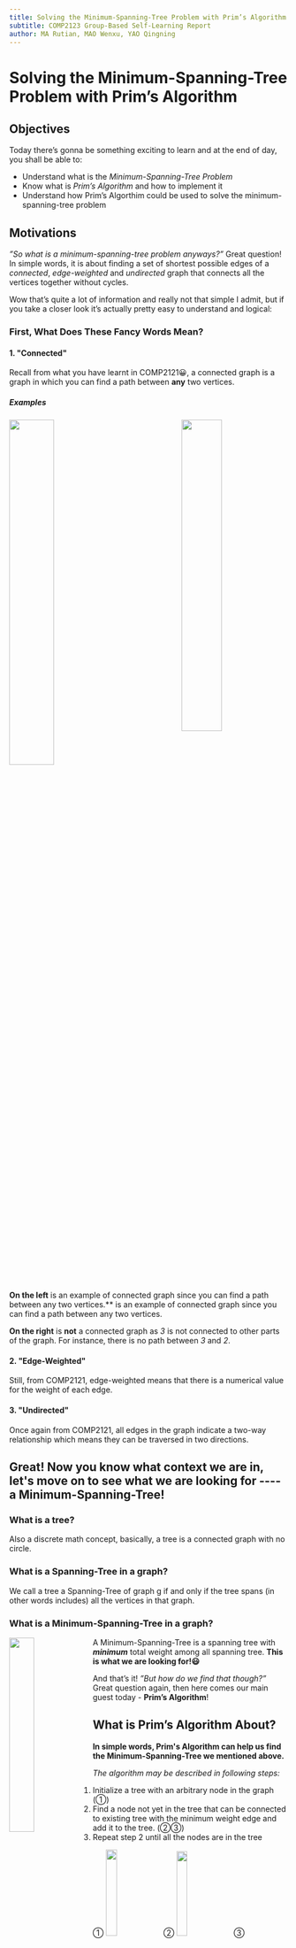 ```yaml
---
title: Solving the Minimum-Spanning-Tree Problem with Prim’s Algorithm
subtitle: COMP2123 Group-Based Self-Learning Report
author: MA Rutian, MAO Wenxu, YAO Qingning
---
```


# Solving the Minimum-Spanning-Tree Problem with Prim’s Algorithm
## Objectives
Today there’s gonna be something exciting to learn and at the end of day, you shall be able to:

- Understand what is the *Minimum-Spanning-Tree Problem*
- Know what is *Prim’s Algorithm* and how to implement it
- Understand how Prim’s Algorthim could be used to solve the minimum-spanning-tree problem

## Motivations
*”So what is a minimum-spanning-tree problem anyways?”*
Great question! In simple words, it is about finding a set of shortest possible edges of a *connected*, *edge-weighted* and *undirected* graph that connects all the vertices together without cycles.

Wow that’s quite a lot of information and really not that simple I admit, but if you take a closer look it’s actually pretty easy to understand and logical:

### First, What Does These Fancy Words Mean?
#### 1. "Connected"
Recall from what you have learnt in COMP2121😀, a connected graph is a graph in which you can find a path between **any** two vertices. 

##### Examples
<img src="https://vvvfo.github.io/COMP2123_report_resources/connected_graph.png" width="40%" style="float :center"> <img src="https://vvvfo.github.io/COMP2123_report_resources/not_connected_graph.png" width="38%" style="float :right">

**On the left** is an example of connected graph since you can find a path  between any two vertices.**  is an example of connected graph since you can find a path  between any two vertices.

**On the right** is **not** a connected graph as *3* is not connected to other parts of the graph. For instance, there is no path between *3* and *2*.

#### 2. "Edge-Weighted"
Still, from COMP2121, edge-weighted means that there is a numerical value for the weight of each edge.

#### 3. "Undirected"
Once again from COMP2121, all edges in the graph indicate a two-way relationship which means they can be traversed in two directions. 

## Great! Now you know what context we are in, let's move on to see what we are looking for ---- a Minimum-Spanning-Tree!
### What is a tree?
Also a discrete math concept, basically, a tree is a connected graph with no circle.

### What is a Spanning-Tree in a graph?
We call a tree a Spanning-Tree of graph g if and only if the tree spans (in other words includes) all the vertices in that graph.

### What is a Minimum-Spanning-Tree in a graph?
<img src="https://vvvfo.github.io/COMP2123_report_resources/mst_1.png" width="30%" style="float :left">

A Minimum-Spanning-Tree is a spanning tree with ***minimum*** total weight among all spanning tree. **This is what we are looking for!😃**

And that’s it!
*”But how do we find that though?”*
Great question again, then here comes our main guest today - **Prim’s Algorithm**!

## What is Prim’s Algorithm About?

 **In simple words, Prim's Algorithm can help us find the Minimum-Spanning-Tree we mentioned above.**

*The algorithm may be described in following steps:*

1. Initialize a tree with an arbitrary node in the graph (①)
2. Find a node not yet in the tree that can be connected to existing tree with the minimum weight edge and add it to the tree. (②③)
3. Repeat step 2 until all the nodes are in the tree

① <img src="https://vvvfo.github.io/COMP2123_report_resources/d1.png" width="20%"> ② <img src="https://vvvfo.github.io/COMP2123_report_resources/d2.png" width="19.8%"> ③ <img src="https://vvvfo.github.io/COMP2123_report_resources/d3.png" width="20%" > ④ <img src="https://vvvfo.github.io/COMP2123_report_resources/d4.png" width="19.4%">

⑤ <img src="https://vvvfo.github.io/COMP2123_report_resources/d5.png" width="20%"> ⑥ <img src="https://vvvfo.github.io/COMP2123_report_resources/d6.png" width="19.8%" > ⑦ <img src="https://vvvfo.github.io/COMP2123_report_resources/d7.png" width="19.9%" > ⑧<img src="https://vvvfo.github.io/COMP2123_report_resources/d8.png" width="19.9%" >


### Your Trusty Data Structure - Graph
How can we do this in C++? First we need to have  a data structure for modeling a *graph*. As this is not the main focus of today’s self learning, we have provided a `Graph.h` file which contains a basic implementation of the a Graph data structure! *It uses `template` in implementation for the purpose of a more generic usage, which could make some function calling a little bit different from things you already know.* 

For today, we will use vertices of type `double` and weight of type `int` and you only need to know our `Graph.h` contains methods that you could make use of in following way when implementing our algorithm:

#### `Graph<double>(false)` 

Construct a **undirected graph object** with vertices of type `double`.

#### `double getVertex(int index)`

Return the **vertex** corresponds to a index.

#### `int getIndex(double vertex)`

Return the **index** corresponds to a vertex.

#### `int getNumOfVertex()`

Return the **number** of vertices.

#### `void addVertex(double vertex)`

Add a **vertex** to the graph.

#### `void addEdge(double v1, double v2, int w)`

Add an **edge** connecting `v1` to `v2` with weight `w`.

#### `int getEdge(double v1, double v2)`

Return the **weight** of edge connecting `v1` to `v2`.
 
#### `vector<double> getAllAdjacentVertex(double vertex)`

Return a vector of all the vertices adjacent to a vertex.

#### `bool contain(vertex)`

Return whether a graph contains a vertex.

### You are good to go!🙂
 
And now you are equipped with our weapon and shield, we can finally go on our conquest to find our *Minimum-Spanning-Tree*!

## Let’s Do It!🤗
- First, you need to open the existing file `Prim.cpp`. Notice that the main function is already provided for you. You will be able to use it after a while😉
- 
```		
gedit Prim.cpp
```
	
### Let's implement this algorithm!🤗
- First, let's see the skeleton of our algorithm

		Graph<double> prim(Graph<double> g, int root){
			//All your code in this implementation find their way here😊
		}		
The return type should be a graph with double as vertices, same as the original graph. 

Two arguments here are  : 1. the graph we want to find our Minimum-Spanning Tree in and, 2.  the arbitrary root that we would want to begin with.

- Now, let's create an empty graph `minimum_spanning_tree` for storing what we have added.

```
Graph<double> minimum_spanning_tree(false);
```

**Note:** the false here is for creating an undirected graph (you can refer to the Graph.h provided for implementation details)
    
    
#### Three Important Arrays / Vectors for Your Quality of Life
- **First**: We need an array (with size of number of vertices) to store each index's **cheapest connection** (the connection that uses lowest weighted edge possible) to the existing tree.
	- *The `i-th` entry in this array stores the lowest cost vertex `i` can be connected to the existing tree.*
	- Think 😆 What value should they be initialized to when all of them are not in the tree?🤔
	- Yes, they should be initialized to the largest `int` possible to indicate we have not been there yet.
	- Now, let's include them to our code.

```
int* cost_of_cheapest_connection_to = new int[g.getNumOfVertex()];
   
for (int i = 0; i < g.getNumOfVertex(); ++i){
    cost_of_cheapest_connection_to[i] = 0x7fffffff;
}

```

- **Second**: We also need an array to record which vertex this cheapest connection connect to keep track of edges we want to add to the tree.
	- The `i-th` entry of this array will store an `int`, indicating the **index of the vertex** of `i-th` vertex's cheapest connection target.
	- Think about it 😆 How could we denote that we have not explored a vertex in terms of index?🤔
	- Correct! Let's use `-1` (or basically any negative integer) to represent it.
	- Now let's implement this.

```
int* source_of_cheapest_connection_to = new int[g.getNumOfVertex()];

for (int i = 0; i < g.getNumOfVertex(); ++i){
	source_of_cheapest_connection_to[i] = NOT_CONNECTED;
}
```

- **Third:** we need one more array to record whether this node is already in the tree.
	- A vector of `bool` can do the job right?
	- And what should their initial value be when no node is in the tree? 🙈
	- The answer is - `false`
	- Cool, let's do that

```
vector<bool> visited;
visited.resize(g.getNumOfVertex(), false);
``` 

**Keep these three arrays in mind cause they are the keys to this problem!😉**
##  The iteration should begin!
Now, we could start the iteration to build the tree!

- A while loop would be a good choice in this case 😀.
```
while(minimum_spanning_tree.getNumOfVertex() != g.getNumOfVertex()){ 
 	//All the code in the iteration go to here
}
```
Can you tell why the condition we set termination condition as `minimum_spanning_tree.getNumOfVertex() != g.getNumOfVertex()` ? 🤔😜

Yeah, I know you can recall that the iteration should not stop until all nodes are added😊

Now, we what we need to do in the iteration can be divided into 3 steps 😃

#### Step 1 in iteration: Finding the UNVISITED Vertex with the Lowest Cost of Connection To
We could use two `int` to record the cheapest cost and the corresponding index respectively.😀

Now we can add the following code to iterate through the array `cost_of_cheapest_connection_to` to find the cheapest connection.😆

```
int cheapest_vertex_index = -1;
int cheapest_vertex_cost = 0x7fffffff;
for (int i = 0; i < g.getNumOfVertex(); ++i) {
	//a comparison and resulting action need to be added
}
```

In side the for loop, what comparison we need to make?🤔

Recall that we need to find the cheapest yet unvisited vertex, so that's the two criteria in the comparison.💡

```
if (cost_of_cheapest_connection_to[i] <= cheapest_vertex_cost && visited[i] ==  false) {
	cheapest_vertex_cost = cost_of_cheapest_connection_to[i];
	cheapest_vertex_index = i;
}
```

After finding that vertex, Guess what comes next?😜
 
Bingo!
 
####  Step 2: Add the Vertex to Our Tree and Set it To be Visited
Now it’s time to scroll back to where functions in Graph.h is introduced cause we need to use it now. Take your time~ I will be waiting here😊

Simple, isn't it? Ready for the code?😀

```
minimum_spanning_tree.addVertex(g.getVertex(cheapest_vertex_index));
if (root != cheapest_vertex_index) {
	minimum_spanning_tree.addEdge(g.getVertex(cheapest_vertex_index),g.getVertex(source_of_cheapest_connection_to[cheapest_vertex_index]), cheapest_vertex_cost);
}
```
 
 **Note : we have to perform a checking before adding an edge because the first node we add to the tree does not have anything to connect to.**
 
Then, what left in this step is just to set the corresponding entry in the visited vector to be true.
``` 		
visited[cheapest_vertex_index] = true;
```

***Hang in there! You are almost there!💪🏽***

####  Step 3: Update `cost_of_cheapest_connection_to` and `source_of_cheapest_connection_to` after a New Vertex is Added to the Tree
This step is a little bit more complicated, but I believe we can make it together🙂

In this step, basically what we need to do is to update two arrays. Recall that: `cost_of_cheapest_connection_to` stores the cheapest cost to connect to the tree and `source_of_cheapest_connection_to` stores the corresponding vertex to connect to. 

Then, after we add a vertex to the tree, some of these values might change as the newly added vertex could provide a **cheaper** connection (or make it possible for some vertex to connection).

How do we update these values you might ask? Great question! Let's find out together!😀

As vertices that could be affected are those **connected to the newly added vertex**, we can examine them one by one and update if necessary.

##### Let's give it a try!
**First**, we can get all the adjacent vertices using method from Graph.h
```
vector<double> all_adjacencies = g.getAllAdjacentVertex(g.getVertex(cheapest_vertex_index));
```
This gives a vector of all vertices adjacent to the newly added one.

**Second**, let's iterate through these vertices to see if update is necessary.
```
for (vector<double>::iterator it = all_adjacencies.begin(); it != all_adjacencies.end(); it++) {

	//code for checking and updating need to be added

}
```

 - ① Remember only vertices that haven't been visited before should be checked 
```
if (visited[g.getIndex(*it)] == false && g.getIndex(*it) != cheapest_vertex_index) {
	//code in following step should be added here
}
```
 - ② If the vertex satisfies condition above, we can move on to check if it **does** have a cheaper connection and update the two arrays if it's really the case.

Get the weight of edge connecting this vertex and the newly added one.

```
int cost = g.getEdge(g.getVertex(cheapest_vertex_index), *it);
```

If `cost` is less than its original cheapest cost, update two corresponding values in the arrays.

```
if (cost <= cost_of_cheapest_connection_to[g.getIndex(*it)]) {
	cost_of_cheapest_connection_to[g.getIndex(*it)] = cost;
	source_of_cheapest_connection_to[g.getIndex(*it)] = cheapest_vertex_index;
}
```

Well, so many things happen in this step! I know right? Don't worry, let's check if you got everything correct. Here are what the code in **Step 3** should look like🙂

```
vector<double> all_adjacencies = g.getAllAdjacentVertex(g.getVertex(cheapest_vertex_index));
for (vector<double>::iterator it = all_adjacencies.begin(); it != all_adjacencies.end(); it++) {
	if (visited[g.getIndex(*it)] == false && g.getIndex(*it) != cheapest_vertex_index)
	{
		int cost = g.getEdge(g.getVertex(cheapest_vertex_index), *it);
		if (cost <= cost_of_cheapest_connection_to[g.getIndex(*it)])
		{
			cost_of_cheapest_connection_to[g.getIndex(*it)] = cost;
			source_of_cheapest_connection_to[g.getIndex(*it)] = cheapest_vertex_index;
		}
	}
}
```
 
##### Congratulations ! That's Everything About The While Loop
We can return `minimum_spanning_tree` after the while loop and the implementation is done!

Buuuuuut, 😌 one more thing to consider......How could we determine the first node to be added to be `root` as we promised in the declaration? This is a tricky question🤔

Think about the how we choose the vertex to add in the first step in while loop. Do you find something?😊

💡Cool, the answer is to set value corresponds to `root` in `cost_of_cheapest_connection_to` to be `0`. Then in the first iteration of while loop, it will be recognized as the cheapest connection and be added to the tree!

What you need to do is simply to add 
	
	 cost_of_cheapest_connection_to[root] = 0;
	
**Before** the while loop.

##### Great! Congratulation! You have finished implement this algorithm! 
Can't wait to try if it works? We have provided the main method for you to test your code!☺️
Now you should be able to use it if everything goes smoothly 🙂

We have prepared 9 test cases for you!
For instance, you can run them by command:
					
	make run_case0
1. case 0
//graph
2. case 1
//graph

	